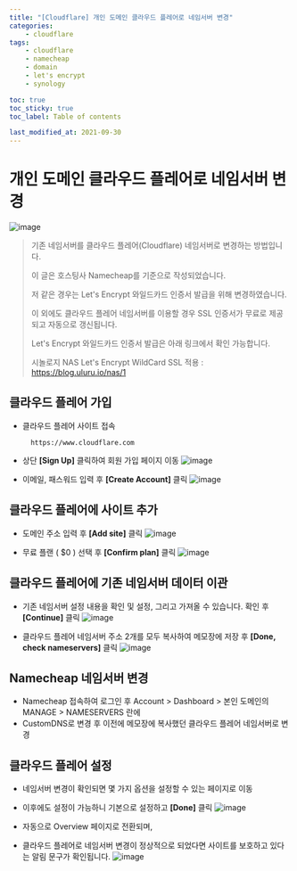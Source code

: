 ```yaml
---
title: "[Cloudflare] 개인 도메인 클라우드 플레어로 네임서버 변경"
categories:
    - cloudflare
tags:
    - cloudflare
    - namecheap
    - domain
    - let's encrypt
    - synology

toc: true
toc_sticky: true
toc_label: Table of contents

last_modified_at: 2021-09-30
---
```


# **개인 도메인 클라우드 플레어로 네임서버 변경**

![image](/assets/images/posts/cloudflare/1/1.png)

> 기존 네임서버를 클라우드 플레어(Cloudflare) 네임서버로 변경하는 방법입니다.
>
> 이 글은 호스팅사 Namecheap를 기준으로 작성되었습니다.
>
> 저 같은 경우는 Let's Encrypt 와일드카드 인증서 발급을 위해 변경하였습니다.
>
> 이 외에도 클라우드 플레어 네임서버를 이용할 경우 SSL 인증서가 무료로 제공되고 자동으로 갱신됩니다.
>
> Let's Encrypt 와일드카드 인증서 발급은 아래 링크에서 확인 가능합니다.
>
> 시놀로지 NAS Let's Encrypt WildCard SSL 적용 :  https://blog.uluru.io/nas/1


## **클라우드 플레어 가입**

- 클라우드 플레어 사이트 접속
        
        https://www.cloudflare.com

- 상단 **[Sign Up]** 클릭하여 회원 가입 페이지 이동
    ![image](/assets/images/posts/cloudflare/1/2.png)

- 이메일, 패스워드 입력 후 **[Create Account]** 클릭
    ![image](/assets/images/posts/cloudflare/1/3.png)


## **클라우드 플레어에 사이트 추가**

- 도메인 주소 입력 후 **[Add site]** 클릭
    ![image](/assets/images/posts/cloudflare/1/4.png)

- 무료 플랜 ( $0 ) 선택 후 **[Confirm plan]** 클릭
    ![image](/assets/images/posts/cloudflare/1/5.png)


## **클라우드 플레어에 기존 네임서버 데이터 이관**

- 기존 네임서버 설정 내용을 확인 및 설정, 그리고 가져올 수 있습니다. 확인 후 **[Continue]** 클릭
    ![image](/assets/images/posts/cloudflare/1/6.png)

- 클라우드 플레어 네임서버 주소 2개를 모두 복사하여 메모장에 저장 후 **[Done, check nameservers]** 클릭
    ![image](/assets/images/posts/cloudflare/1/7.png)


## **Namecheap 네임서버 변경**

- Namecheap 접속하여 로그인 후 Account > Dashboard > 본인 도메인의 MANAGE > NAMESERVERS 란에
- CustomDNS로 변경 후 이전에 메모장에 복사했던 클라우드 플레어 네임서버로 변경


## **클라우드 플레어 설정**

- 네임서버 변경이 확인되면 몇 가지 옵션을 설정할 수 있는 페이지로 이동
- 이후에도 설정이 가능하니 기본으로 설정하고 **[Done]** 클릭
    ![image](/assets/images/posts/cloudflare/1/8.png)

- 자동으로 Overview 페이지로 전환되며,
- 클라우드 플레어로 네임서버 변경이 정상적으로 되었다면 사이트를 보호하고 있다는 알림 문구가 확인됩니다.
    ![image](/assets/images/posts/cloudflare/1/9.png)